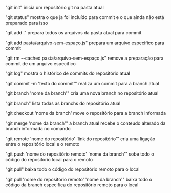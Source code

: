 "git init" 
inicia um repositório git na pasta atual

"git status" 
mostra o que ja foi incluído para commit e o que ainda não está preparado para isso

"git add ." 
prepara todos os arquivos da pasta atual para commit

"git add pasta/arquivo-sem-espaço.js" 
prepara um arquivo especifico para commit

"git rm --cached pasta/arquivo-sem-espaço.js" 
remove a preparação para commit de um arquivo especifico

"git log" 
mostra o histórico de commits do repositório atual

"git commit -m 'texto do commit'"
realiza um commit para a branch atual

"git branch 'nome da branch'"
cria uma nova branch no repositório atual

"git branch"
lista todas as branchs do repositório atual

"git checkout 'nome da branch'
move o repositório para a branch informada

"git merge 'nome da branch'"
a branch atual recebe o conteudo alterado da branch informada no comando

"git remote 'nome do repositório' 'link do repositório'"
cria uma ligação entre o repositório local e o remoto

"git push 'nome do repositório remoto' 'nome da branch'"
sobe todo o código do repositório local para o remoto

"git pull"
baixa todo o código do repositório remoto para o local

"git pull 'nome do repositório remoto' 'nome da branch'"
baixa todo o código da branch especifica do repositório remoto para o local


